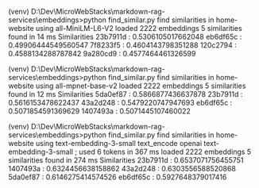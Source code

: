 (venv) D:\Dev\MicroWebStacks\markdown-rag-services\embeddings>python find_similar.py
find similarities in home-website using all-MiniLM-L6-V2
loaded 2222 embeddings
5 similarities found in 14 ms
Similarities
23b7911d : 0.5306105017662048
eb6df65c : 0.49906444549560547
7f8233f5 : 0.4604143798351288
120c2794 : 0.4588134288787842
9a280cd9 : 0.4577464461326599

(venv) D:\Dev\MicroWebStacks\markdown-rag-services\embeddings>python find_similar.py
find similarities in home-website using all-mpnet-base-v2
loaded 2222 embeddings
5 similarities found in 12 ms
Similarities
5da0ef87 : 0.5866877436637878
23b7911d : 0.5616153478622437
43a2d248 : 0.5479220747947693
eb6df65c : 0.5071854591369629
1407493a : 0.5071445107460022

(venv) D:\Dev\MicroWebStacks\markdown-rag-services\embeddings>python find_similar.py
find similarities in home-website using text-embedding-3-small
text_encode openai text-embedding-3-small ; used 6 tokens in 367 ms
loaded 2222 embeddings
5 similarities found in 274 ms
Similarities
23b7911d : 0.6537071756455751
1407493a : 0.6324456638158862
43a2d248 : 0.6303556588520868
5da0ef87 : 0.6146275414574526
eb6df65c : 0.5927648379017416
